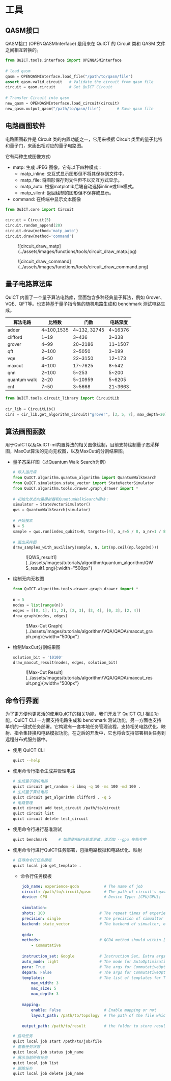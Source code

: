 # 工具

## QASM接口

QASM接口 (OPENQASMInterface) 是用来在 QuICT 的 Circuit 类和 QASM 文件之间相互转换的。

``` python
from QuICT.tools.interface import OPENQASMInterface

# load qasm
qasm = OPENQASMInterface.load_file("/path/to/qasm/file")
assert qasm.valid_circuit   # Validate the circuit from qasm file
circuit = qasm.circuit      # Get QuICT Circuit

# Transfer Circuit into qasm
new_qasm = OPENQASMInterface.load_circuit(circuit)
new_qasm.output_qasm("/path/to/qasm/file")       # Save qasm file
```

## 电路画图软件

电路画图软件是 Circuit 类的内置功能之一，它用来根据 Circuit 类里的量子比特和量子门，来画出相对应的量子电路图。

它有两种生成图像方式:

- matp: 生成 JPEG 图像，它有以下四种模式：
    - matp_inline: 交互式显示图形但不将其保存到文件中。
    - matp_file: 将图形保存到文件但不以交互方式显示。
    - matp_auto: 根据matplotlib后端自动选择inline或file模式。
    - matp_silent: 返回绘制的图形但不保存或显示。
- command: 在终端中显示文本图像

``` python
from QuICT.core import Circuit

circuit = Circuit(5)
circuit.random_append(20)
circuit.draw(method='matp_auto')
circuit.draw(method='command')
```

<figure markdown>
![circuit_draw_matp](../assets/images/functions/tools/circuit_draw_matp.jpg)
</figure>

<figure markdown>
![circuit_draw_command](../assets/images/functions/tools/circuit_draw_command.png)
</figure>


## 量子电路算法库

QuICT 内置了一个量子算法电路库，里面包含多种经典量子算法，例如 Grover、VQE、QFT等。也支持基于量子指令集的随机电路生成和 benchmark 测试电路生成。

| 算法电路     | 比特数     | 门数         | 电路深度 |
| ------------ | ---------- | ------------ | -------- |
| adder        | 4~100,1535 | 4~132, 32745 | 4~16376  |
| clifford     | 1~19       | 3~436        | 3~338    |
| grover       | 4~99       | 20~2186      | 11~1507  |
| qft          | 2~100      | 2~5050       | 3~199    |
| vqe          | 4~50       | 22~3150      | 12~173   |
| maxcut       | 4~100      | 17~7625      | 8~542    |
| qnn          | 2~100      | 5~253        | 5~200    |
| quantum walk | 2~20       | 5~10959      | 5~6205   |
| cnf          | 7~50       | 3~5668       | 21~3663  |

```python
from QuICT.tools.circuit_library import CircuitLib

cir_lib = CircuitLib()
cirs = cir_lib.get_algorithm_circuit("grover", [3, 5, 7], max_depth=20)     # 生成Grover算法电路，比特数分别为3、5、7，最大深度为20
```


## 算法画图函数

用于QuICT以及QuICT-ml内置算法的相关图像绘制，目前支持绘制量子态采样图，MaxCut算法的无向无权图，以及MaxCut的分割结果图。

- 量子态采样图（以Quantum Walk Search为例）
  
    ``` python
    # 导入运行库
    from QuICT.algorithm.quantum_algorithm import QuantumWalkSearch
    from QuICT.simulation.state_vector import StateVectorSimulator
    from QuICT.algorithm.tools.drawer.graph_drawer import *

    # 初始化状态向量模拟器和QuantumWalkSearch模块：
    simulator = StateVectorSimulator()
    qws = QuantumWalkSearch(simulator)

    # 开始搜索
    N = 5
    sample = qws.run(index_qubits=N, targets=[4], a_r=5 / 8, a_nr=1 / 8)

    # 画出采样图
    draw_samples_with_auxiliary(sample, N, int(np.ceil(np.log2(N))))
    ```

    <figure markdown>
    ![QWS_result1](../assets/images/tutorials/algorithm/quantum_algorithm/QWS_result1.png){:width="500px"}
    </figure>

- 绘制无向无权图
  
    ```python
    from QuICT.algorithm.tools.drawer.graph_drawer import *

    n = 5
    nodes = list(range(n))
    edges = [[0, 1], [1, 2], [2, 3], [3, 4], [0, 3], [2, 4]]
    draw_graph(nodes, edges)
    ```

    <figure markdown>
    ![Max-Cut Graph](../assets/images/tutorials/algorithm/VQA/QAOA/maxcut_graph.png){:width="500px"}
    </figure>

- 绘制MaxCut分割结果图
  
    ```python
    solution_bit = '10100'
    draw_maxcut_result(nodes, edges, solution_bit)
    ```

    <figure markdown>
    ![Max-Cut Result](../assets/images/tutorials/algorithm/VQA/QAOA/maxcut_result.png){:width="500px"}
    </figure>


## 命令行界面

为了更方便也更灵活的使用QuICT的相关功能，我们开发了 QuICT CLI 相关功能。QuICT CLI 一方面支持电路生成和 benchmark 测试功能，另一方面也支持单机的一键式任务部署。它构建有一套本地任务管理流程，支持相关电路优化、映射、指令集转换和电路模拟功能，在之后的开发中，它也将会支持部署相关任务到远程分布式服务器中。

- 使用 QuICT CLI

    ``` sh
    quict --help
    ```

- 使用命令行指令生成并管理电路

    ``` sh
    # 生成量子随机电路
    quict circuit get_random -i ibmq -q 10 -ms 100 -md 100 .
    # 生成量子算法电路
    quict circuit get_algorithm clifford . -q 5
    # 电路管理
    quict circuit add test_circuit /path/to/circuit
    quict circuit list
    quict circuit delete test_circuit
    ```

- 使用命令行进行基准测试

    ``` sh
    quict benchmark     # 如需使用GPU基准测试，请添加 --gpu 在指令中
    ```

- 使用命令行进行QuICT任务部署，包括电路模拟和电路优化、映射

    ``` sh
    # 获得命令行任务模版
    quict local job get_template .
    ```

    - 命令行任务模板
    ```yml
        job_name: experience-qcda           # The name of job
        circuit: /path/to/circuit/qasm      # The path of circuit's qasm file
        device: CPU                         # Device Type: [CPU/GPU];

        simulation:
        shots: 100                        # The repeat times of experience
        precision: single                 # The precision of simualtor
        backend: state_vector             # The backend of simualtor, one of [unitary, state_vector, density_matrix].

        qcda:
        methods:                          # QCDA method should within ["GateTransform", "Clifford", "CliffordRz", "Commutative", "SymbolicClifford", "Template", "CNOT"]
            - Commutative

        instruction_set: Google           # Instruction Set, Extra args for GateTransform; one of ["USTC", "Google", "IBMQ", "IonQ", "Nam", "Origin"]
        auto_mode: light                  # The mode for AutoOptimization, one of [light, heavy]
        para: True                        # The args for CommutativeOpt
        depara: False                     # The args for CommutativeOpt
        templates:                        # The list of templates for TemplateOpt
            max_width: 3
            max_size: 5
            max_depth: 3

        mapping:
            enable: False                   # Enable mapping or not
            layout_path: /path/to/topology  # The path of the file which store the topology

        output_path: /path/to/result        # the folder to store result
    ```

    ```sh
    # 启动任务
    quict local job start /path/to/job/file
    # 查看任务状态
    quict local job status job_name
    # 展示当前所有任务
    quict local job list
    # 删除任务
    quict local job delete job_name
    ```
